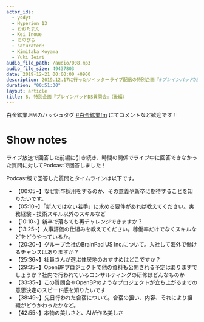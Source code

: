 ```yaml
---
actor_ids:
  - ysdyt
  - Hyperion_13
  - おおたまん
  - Kei Inoue
  - にのぴら
  - saturatedB
  - Kimitaka Koyama
  - Yuki Ieiri
audio_file_path: /audio/008.mp3
audio_file_size: 49437803
date: 2019-12-21 00:00:00 +0900
description: 2019.12.17に行ったツイッターライブ配信の特別企画『#ブレインパッドDS質問会』のライブ配信後に収録したPodcast限定版です。生放送中に回答できなかった質問に対して答えていきました。
duration: "00:51:30"
layout: article
title: 8. 特別企画『ブレインパッドDS質問会』（後編）
---
```


白金鉱業.FMのハッシュタグ [#白金鉱業fm](https://twitter.com/search?q=%23%E7%99%BD%E9%87%91%E9%89%B1%E6%A5%ADfm&src=typed_query) にてコメントなど歓迎です！



# Show notes

ライブ放送で回答した前編に引き続き、時間の関係でライブ中に回答できなかった質問に対してPodcastで回答しました！



Podcast版で回答した質問とタイムラインは以下です。

- 【00:05~】なぜ新卒採用をするのか、その意義や新卒に期待することを知りたいです。
- 【05:10~】「新人ではない若手」に求める要件があれば教えてください。実務経験・技術スキル以外のスキルなど
- 【10:10~】新卒で落ちても再チャレンジできますか？
- 【13:25~】人事評価の仕組みを教えてください。稼働率だけでなくスキルなどをどうやっているか。
- 【20:20~】グループ会社のBrainPad US Inc.について。入社して海外で働けるチャンスはありますか？
- 【25:36~】社員さんが選ぶ住居地のおすすめはどこですか？
- 【29:35~】OpenBPプロジェクトで他の資料も公開される予定はありますでしょうか？社内で行われているコンサルティングの研修はどんなものか
- 【33:35~】この質問会やOpenBPのようなプロジェクトが立ち上がるまでの意思決定のスピード感を知りたいです
- 【38:49~】先日行われた合宿について。合宿の狙い、内容、それにより組織がどうかわったかなど。
- 【42:55~】本物の美しさと、AIが作る美しさ
